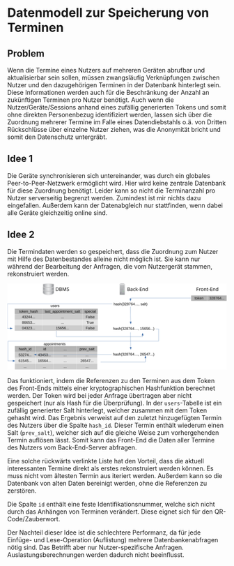 # Datenmodell zur Speicherung von Terminen

## Problem
Wenn die Termine eines Nutzers auf mehreren Geräten abrufbar und aktualisierbar sein sollen, müssen zwangsläufig Verknüpfungen zwischen Nutzer und den dazugehörigen Terminen in der Datenbank hinterlegt sein.
Diese Informationen werden auch für die Beschränkung der Anzahl an zukünftigen Terminen pro Nutzer benötigt.
Auch wenn die Nutzer/Geräte/Sessions anhand eines zufällig generierten Tokens und somit ohne direkten Personenbezug identifiziert werden, lassen sich über die Zuordnung mehrerer Termine im Falle eines Datendiebstahls o.ä. von Dritten Rückschlüsse über einzelne Nutzer ziehen, was die Anonymität bricht und somit den Datenschutz untergräbt.

## Idee 1
Die Geräte synchronisieren sich untereinander, was durch ein globales Peer-to-Peer-Netzwerk ermöglicht wird.
Hier wird keine zentrale Datenbank für diese Zuordnung benötigt.
Leider kann so nicht die Terminanzahl pro Nutzer serverseitig begrenzt werden.
Zumindest ist mir nichts dazu eingefallen.
Außerdem kann der Datenabgleich nur stattfinden, wenn dabei alle Geräte gleichzeitig online sind.

## Idee 2
Die Termindaten werden so gespeichert, dass die Zuordnung zum Nutzer mit Hilfe des Datenbestandes alleine nicht möglich ist.
Sie kann nur während der Bearbeitung der Anfragen, die vom Nutzergerät stammen, rekonstruiert werden.

![Schematische Darstellung des Datenmodells](../diagrams/datenmodell-termine.svg)

Das funktioniert, indem die Referenzen zu den Terminen aus dem Token des Front-Ends mittels einer kryptographischen Hashfunktion berechnet werden.
Der Token wird bei jeder Anfrage übertragen aber nicht gespeichert (nur als Hash für die Überprüfung).
In der `users`-Tabelle ist ein zufällig generierter Salt hinterlegt, welcher zusammen mit dem Token gehasht wird.
Das Ergebnis verweist auf den zuletzt hinzugefügten Termin des Nutzers über die Spalte `hash_id`.
Dieser Termin enthält wiederum einen Salt (`prev_salt`), welcher sich auf die gleiche Weise zum vorhergehenden Termin auflösen lässt.
Somit kann das Front-End die Daten aller Termine des Nutzers vom Back-End-Server abfragen.

Eine solche rückwärts verlinkte Liste hat den Vorteil, dass die aktuell interessanten Termine direkt als erstes rekonstruiert werden können. Es muss nicht vom ältesten Termin aus iteriert werden. Außerdem kann so die Datenbank von alten Daten bereinigt werden, ohne die Referenzen zu zerstören.

Die Spalte `id` enthält eine feste Identifikationsnummer, welche sich nicht durch das Anhängen von Terminen verändert. Diese eignet sich für den QR-Code/Zauberwort.

Der Nachteil dieser Idee ist die schlechtere Performanz, da für jede Einfüge- und Lese-Operation (Auflistung) mehrere Datenbankenabfragen nötig sind.
Das Betrifft aber nur Nutzer-spezifische Anfragen.
Auslastungsberechnungen werden dadurch nicht beeinflusst.
